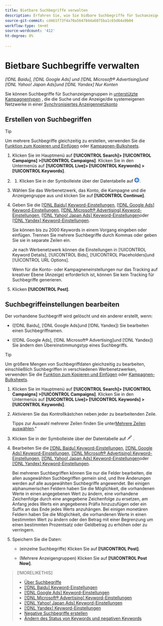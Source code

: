 ```yaml
---
title: Bietbare Suchbegriffe verwalten
description: Erfahren Sie, wie Sie bidbare Suchbegriffe für Suchanzeigengruppen erstellen und verwalten.
source-git-commit: cd461f73f4a70a5647844a6075ba1c65d64a9b04
workflow-type: tm+mt
source-wordcount: '412'
ht-degree: 0%

---
```


# Bietbare Suchbegriffe verwalten

*[!DNL Baidu], [!DNL Google Ads] und [!DNL Microsoft® Advertising]und [!DNL Yahoo! Japan Ads]und [!DNL Yandex] Nur Konten*

Sie können Suchbegriffe für Suchanzeigengruppen in [unterstützte Kampagnentypen](/help/search-social-commerce/introduction/supported-inventory.md) , die die Suche und die Anzeige/die systemeigenen Netzwerke in einer [Synchronisiertes Anzeigennetzkonto](/help/search-social-commerce/campaign-management/accounts/ad-network-account-about.md)

## Erstellen von Suchbegriffen

>[!TIP]
>
>Um mehrere Suchbegriffe gleichzeitig zu erstellen, verwenden Sie die [Funktion zum Kopieren und Einfügen](/help/search-social-commerce/campaign-management/campaigns/copy-paste.md) oder [Kampagnen-Bulksheets](/help/search-social-commerce/campaign-management/bulksheets/bulksheet-about.md).

1. Klicken Sie im Hauptmenü auf **[!UICONTROL Search]> [!UICONTROL Campaigns] >[!UICONTROL Campaigns]**. Klicken Sie in den Untermenüs auf **[!UICONTROL Live]> [!UICONTROL Keywords] >[!UICONTROL Keywords]**.

1. 
   1. Klicken Sie in der Symbolleiste über der Datentabelle auf ![Erstellen](/help/search-social-commerce/assets/add.png "Erstellen").

1. Wählen Sie das Werbenetzwerk, das Konto, die Kampagne und die Anzeigengruppe aus und klicken Sie auf **[!UICONTROL Continue]**.

1. Geben Sie die [[!DNL Baidu] Keyword-Einstellungen](keyword-settings-baidu.md), [[!DNL Google Ads] Keyword-Einstellungen](keyword-settings-google.md), [[!DNL Microsoft® Advertising] Keyword-Einstellungen](keyword-settings-microsoft.md), [[!DNL Yahoo! Japan Ads] Keyword-Einstellungen](keyword-settings-yahoo-japan.md)oder [[!DNL Yandex] Keyword-Einstellungen](keyword-settings-yandex.md).

   Sie können bis zu 2000 Keywords in einem Vorgang eingeben oder einfügen. Trennen Sie mehrere Suchbegriffe durch Kommas oder geben Sie sie in separate Zeilen ein.

   Je nach Werbenetzwerk können die Einstellungen in [!UICONTROL Keyword Details], [!UICONTROL Bids], [!UICONTROL Placeholders]und [!UICONTROL URL Options].

   Wenn für die Konto- oder Kampagneneinstellungen nur das Tracking auf kreativer Ebene (Anzeige) erforderlich ist, können Sie kein Tracking für Suchbegriffe generieren.

1. Klicken **[!UICONTROL Post]**.

## Suchbegriffeinstellungen bearbeiten

Der vorhandene Suchbegriff wird gelöscht und ein anderer erstellt, wenn:

* ([!DNL Baidu], [!DNL Google Ads]und [!DNL Yandex]) Sie bearbeiten einen Suchbegriffnamen.

* ([!DNL Google Ads], [!DNL Microsoft® Advertising]und [!DNL Yandex]) Sie ändern den Übereinstimmungstyp eines Suchbegriffs.

>[!TIP]
>
>Um größere Mengen von Suchbegriffdaten gleichzeitig zu bearbeiten, einschließlich Suchbegriffen in verschiedenen Werbenetzwerken, verwenden Sie die [Funktion zum Kopieren und Einfügen](/help/search-social-commerce/campaign-management/campaigns/copy-paste.md) oder [Kampagnen-Bulksheets](/help/search-social-commerce/campaign-management/bulksheets/bulksheet-about.md).

1. Klicken Sie im Hauptmenü auf **[!UICONTROL Search]> [!UICONTROL Campaigns] >[!UICONTROL Campaigns]**. Klicken Sie in den Untermenüs auf **[!UICONTROL Live]> [!UICONTROL Keywords] >[!UICONTROL Keywords]**.

1. Aktivieren Sie das Kontrollkästchen neben jeder zu bearbeitenden Zeile.

   Tipps zur Auswahl mehrerer Zeilen finden Sie unter[Mehrere Zeilen auswählen](/help/search-social-commerce/common-tasks/navigation-editing-selection/multiple-rows-select.md).&quot;

1. Klicken Sie in der Symbolleiste über der Datentabelle auf ![Bearbeiten](/help/search-social-commerce/assets/edit.png "Bearbeiten") .

1. Bearbeiten Sie die [[!DNL Baidu] Keyword-Einstellungen](keyword-settings-baidu.md), [[!DNL Google Ads] Keyword-Einstellungen](keyword-settings-google.md), [[!DNL Microsoft® Advertising] Keyword-Einstellungen](keyword-settings-microsoft.md), [[!DNL Yahoo! Japan Ads] Keyword-Einstellungen](keyword-settings-yahoo-japan.md)oder [[!DNL Yandex] Keyword-Einstellungen](keyword-settings-yandex.md).

   Bei mehreren Suchbegriffen können Sie nur die Felder bearbeiten, die allen ausgewählten Suchbegriffen gemein sind, und Ihre Änderungen werden auf alle ausgewählten Suchbegriffe angewendet. Bei einigen alphanumerischen Feldern haben Sie die Möglichkeit, die vorhandenen Werte in einen angegebenen Wert zu ändern, eine vorhandene Zeichenfolge durch eine angegebene Zeichenfolge zu ersetzen, am Anfang jedes Werts ein angegebenes Präfix hinzuzufügen oder ein Suffix an das Ende jedes Werts anzuhängen. Bei einigen monetären Feldern haben Sie die Möglichkeit, die vorhandenen Werte in einen bestimmten Wert zu ändern oder den Betrag mit einer Begrenzung um einen bestimmten Prozentsatz oder Geldbetrag zu erhöhen oder zu verringern.

1. Speichern Sie die Daten:

   * (einzelne Suchbegriffe) Klicken Sie auf **[!UICONTROL Post]**.

   * (Mehrere Anzeigengruppen) Klicken Sie auf **[!UICONTROL Post Now]**.

>[!MORELIKETHIS]
>
>* [Über Suchbegriffe](keyword-about.md)
>* [[!DNL Baidu] Keyword-Einstellungen](keyword-settings-baidu.md)
>* [[!DNL Google Ads] Keyword-Einstellungen](keyword-settings-google.md)
>* [[!DNL Microsoft® Advertising] Keyword-Einstellungen](keyword-settings-microsoft.md)
>* [[!DNL Yahoo! Japan Ads] Keyword-Einstellungen](keyword-settings-yahoo-japan.md)
>* [[!DNL Yandex] Keyword-Einstellungen](keyword-settings-yandex.md)
>* [Negative Suchbegriffe erstellen](/help/search-social-commerce/campaign-management/campaigns/keyword-negative-create.md)
>* [Ändern des Status von Keywords und negativen Keywords](keyword-status-edit.md)

